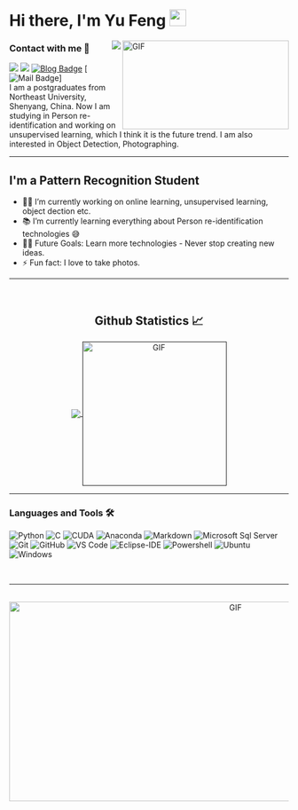
# Hi there, I'm Yu Feng  <img width="30px" src="https://media.tenor.com/images/3b388fe03da271d2674faf85eb7c3fcd/tenor.gif" />  

<img align="right" alt="GIF" width="300px" height="160px" src="https://media.giphy.com/media/BmmfETghGOPrW/giphy.gif" />

<!--
**fengshijituanceo/fengshijituanceo** is a ✨ _special_ ✨ repository because its `README.md` (this file) appears on your GitHub profile.

Here are some ideas to get you started:



[![Top Langs](https://github-readme-stats.vercel.app/api/top-langs/?username=NEU-Little-Prince)](https://github.com/NEU-Little-Prince/github-readme-stats)
- 🔭 I’m currently working on ...
- 🌱 I’m currently learning ...
- 👯 I’m looking to collaborate on ...
- 🤔 I’m looking for help with ...
- 💬 Ask me about ...
- 📫 How to reach me: ...
- 😄 Pronouns: ...
- ⚡ Fun fact: ...
<img align="right" alt="GIF" height="170px" src="https://media.giphy.com/media/J5B1Y8QZnzXXbLQIBu/giphy.gif" />
-->
<img align="right" src="http://estruyf-github.azurewebsites.net/api/VisitorHit?user=Bgstatic&repo=Bgstatic&countColorcountColor&countColor=%237B1E7B"/>

### Contact with me 📝
![](https://img.shields.io/badge/QQ-1254001414-green.svg) ![](https://img.shields.io/badge/WeChat-feng15195777575-green.svg) [![Blog Badge](https://img.shields.io/badge/zhihu-冯宇-brightgreen)](https://www.zhihu.com/people/feng-shi-ji-tuan-re-huo) [![Mail Badge](https://img.shields.io/badge/-fengyu_cnyc@163.com-c14438?style=flat-square)]
<br />
I am a postgraduates from Northeast University, Shenyang, China. Now I am studying in Person re-identification and working on unsupervised learning, which I think it is the future trend. I am also interested in Object Detection, Photographing. 

---
## I'm a Pattern Recognition Student  

- 👨‍💻 I’m currently working on online learning, unsupervised learning, object dection etc.
- 📚 I’m currently learning everything about Person re-identification technologies 😅
- 💪🏼 Future Goals: Learn more technologies - Never stop creating new ideas.
- ⚡ Fun fact: I love to take photos.

---

<br/>

  <h2 align="center"> Github Statistics 📈 </h2>
  
  <div align="center"> 
     <a href="">
      <img align="center" src="https://github-readme-stats-sigma-five.vercel.app/api?username=NEU-Little-Prince&show_icons=true&count_private=true&line_height=20" />
    </a>
    <a href="">
      <img align="center" alt="GIF"  height="260px" src="/profile1.gif" />
    </a>
</div
  
<br/>

---
### Languages and Tools 🛠 

![Python](http://img.shields.io/badge/-Python-3776AB?style=flat-square&logo=python&logoColor=ffffff)
![C](http://img.shields.io/badge/-C-A8B9CC?style=flat-square&logo=c&logoColor=ffffff)
![CUDA](http://img.shields.io/badge/-NVIDIA-76B900?style=flat-square&logo=NVIDIA&logoColor=ffffff)
![Anaconda](http://img.shields.io/badge/-Anaconda-42B029?style=flat-square&logo=Anaconda&logoColor=ffffff)
![Markdown](https://img.shields.io/badge/-Markdown-000000?style=flat-square&logo=markdown)
![Microsoft Sql Server](https://img.shields.io/badge/-Sql%20Server-CC2927?style=flat-square&logo=microsoft-sql-server&logoColor=ffffff)
![Git](https://img.shields.io/badge/-Git-%23F05032?style=flat-square&logo=git&logoColor=%23ffffff)
![GitHub](https://img.shields.io/badge/-GitHub-181717?style=flat-square&logo=github)
![VS Code](http://img.shields.io/badge/-VS%20Code-007ACC?style=flat-square&logo=visual-studio-code&logoColor=ffffff)
![Eclipse-IDE](http://img.shields.io/badge/-Eclipse-2C2255?style=flat-square&logo=eclipse&logoColor=ffffff)
![Powershell](http://img.shields.io/badge/-Powershell-5391FE?style=flat-square&logo=powershell&logoColor=ffffff)
![Ubuntu](http://img.shields.io/badge/-Ubuntu-E95420?style=flat-square&logo=Ubuntu&logoColor=ffffff)
![Windows](http://img.shields.io/badge/-Windows-0078D6?style=flat-square&logo=windows&logoColor=ffffff)

<br/>

---


<br/>
<div align="center"><img align="center" alt="GIF" width="800px" height="360px" src="/profile.gif" /></div
<br/>
